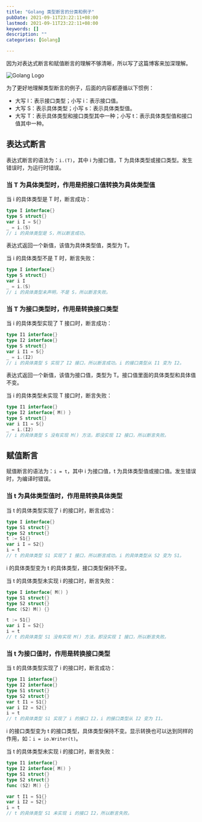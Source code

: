 ```yaml
---
title: "Golang 类型断言的分类和例子"
pubDate: 2021-09-11T23:22:11+08:00
lastmod: 2021-09-11T23:22:11+08:00
keywords: []
description: ""
categories: [Golang]

---
```


因为对表达式断言和赋值断言的理解不够清晰，所以写了这篇博客来加深理解。

<!--more-->

![Golang Logo](/images/categories-and-examples-of-type-assertion-in-golang/golang-logo.webp "Golang Logo")

为了更好地理解类型断言的例子，后面的内容都遵循以下惯例：

* 大写 I：表示接口类型；小写 i：表示接口值。
* 大写 S：表示具体类型；小写 s：表示具体类型值。
* 大写 T：表示具体类型和接口类型其中一种；小写 t：表示具体类型值和接口值其中一种。

## 表达式断言

表达式断言的语法为：`i.(T)`，其中 i 为接口值，T 为具体类型或接口类型。发生错误时，为运行时错误。

### 当 T 为具体类型时，作用是把接口值转换为具体类型值

当 i 的具体类型是 T 时，断言成功：

```go
type I interface{}
type S struct{}
var i I = S{}
_ = i.(S)
// i 的具体类型是 S，所以断言成功。
```

表达式返回一个新值，该值为具体类型值，类型为 T。

当 i 的具体类型不是 T 时，断言失败：

```go
type I interface{}
type S struct{}
var i I
_ = i.(S)
// i 的具体类型未声明，不是 S，所以断言失败。
```

### 当 T 为接口类型时，作用是转换接口类型

当 i 的具体类型实现了 T 接口时，断言成功：

```go
type I1 interface{}
type I2 interface{}
type S struct{}
var i I1 = S{}
_ = i.(I2)
// i 的具体类型 S 实现了 I2 接口，所以断言成功。i 的接口类型从 I1 变为 I2。
```

表达式返回一个新值，该值为接口值，类型为 T。接口值里面的具体类型和具体值不变。

当 i 的具体类型未实现 T 接口时，断言失败：

```go
type I1 interface{}
type I2 interface{ M() }
type S struct{}
var i I1 = S{}
_ = i.(I2)
// i 的具体类型 S 没有实现 M() 方法，即没实现 I2 接口，所以断言失败。
```

## 赋值断言

赋值断言的语法为：`i = t`，其中 i 为接口值，t 为具体类型值或接口值。发生错误时，为编译时错误。

### 当 t 为具体类型值时，作用是转换具体类型

当 t 的具体类型实现了 i 的接口时，断言成功：

```go
type I interface{}
type S1 struct{}
type S2 struct{}
t := S1{}
var i I = S2{}
i = t
// t 的具体类型 S1 实现了 I 接口，所以断言成功。i 的具体类型从 S2 变为 S1。
```

i 的具体类型变为 t 的具体类型，接口类型保持不变。

当 t 的具体类型未实现 i 的接口时，断言失败：

```go
type I interface{ M() }
type S1 struct{}
type S2 struct{}
func (S2) M() {}

t := S1{}
var i I = S2{}
i = t
// t 的具体类型 S1 没有实现 M() 方法，即没实现 I 接口，所以断言失败。
```

### 当 t 为接口值时，作用是转换接口类型

当 t 的具体类型实现了 i 的接口时，断言成功：

```go
type I1 interface{}
type I2 interface{}
type S1 struct{}
type S2 struct{}
var t I1 = S1{}
var i I2 = S2{}
i = t
// t 的具体类型 S1 实现了 i 的接口 I2，i 的接口类型从 I2 变为 I1。
```

i 的接口类型变为 t 的接口类型，具体类型保持不变。显示转换也可以达到同样的作用，如：`i = io.Writer(t)`。

当 t 的具体类型未实现 i 的接口时，断言失败：

```go
type I1 interface{}
type I2 interface{ M() }
type S1 struct{}
type S2 struct{}
func (S2) M() {}

var t I1 = S1{}
var i I2 = S2{}
i = t
// t 的具体类型 S1 未实现 i 的接口 I2，所以断言失败。
```
